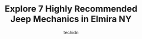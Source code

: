 ---
layout: ampstory
image: https://images.unsplash.com/photo-1639927671345-157606d5ac2e?ixlib=rb-4.0.3&ixid=MnwxMjA3fDB8MHxwaG90by1wYWdlfHx8fGVufDB8fHx8&auto=format&fit=crop&w=640&h=853&q=80
author: techidn
featured: false
description: When it comes to maintaining and repairing your vehicle in Elmira NY, USA, you deserve nothing but the best. Thats why the 7 best Jeep Mechanic in the area are here to offer their expertise
title: Explore 7 Highly Recommended Jeep Mechanics in Elmira NY
cover:
   title: Explore 7 Highly Recommended Jeep Mechanics in Elmira NY
   subtitle: Rickpate
   background: https://images.unsplash.com/photo-1639927671345-157606d5ac2e?ixlib=rb-4.0.3&ixid=MnwxMjA3fDB8MHxwaG90by1wYWdlfHx8fGVufDB8fHx8&auto=format&fit=crop&w=640&h=853&q=80

pages: 
 - layout: thirds
   top: <h1>#1 Firestone Complete Auto Care</h1>
   bottom: "<p>They people are courteous and they got my car in and out in a timely manor</p>"
   background: https://www.knot35.com/toplist/wp-content/uploads/2023/06/best-jeep-mechanic-1-in-elmira-ny-1685841254.jpeg
   backgroundblur: true
 - layout: thirds
   top: <h1>#2 Nicks Automobile Repair</h1>
   bottom: "<p>1367 College Ave, Elmira, NY 14901, United States</p>"
   background: https://www.knot35.com/toplist/wp-content/uploads/2023/06/best-jeep-mechanic-2-in-elmira-ny-1685841255.jpeg
   cta:
      link: https://www.knot35.com/toplist/explore-7-highly-recommended-jeep-mechanics-in-elmira-ny/
      text: Explore 7 Highly Recommended Jeep Mechanics in Elmira NY
 - layout: thirds
   top: <h1>#3 Daves American Lifetime Muffler</h1>
   bottom: "<p>119 College Ave, Elmira, NY 14901, United States</p>"
   background: https://www.knot35.com/toplist/wp-content/uploads/2023/06/best-jeep-mechanic-3-in-elmira-ny-1685841256.jpeg
   cta:
      link: https://www.knot35.com/toplist/explore-7-highly-recommended-jeep-mechanics-in-elmira-ny/
      text: Explore 7 Highly Recommended Jeep Mechanics in Elmira NY
 - layout: thirds
   top: <h1>#4 D C Auto Service Center</h1>
   bottom: "<p>1846 Grand Central Ave, Elmira Heights, NY 14903, United States</p>"
   background: https://images.unsplash.com/photo-1602536052359-ef94c21c5948?ixlib=rb-4.0.3&ixid=MnwxMjA3fDB8MHxwaG90by1wYWdlfHx8fGVufDB8fHx8&auto=format&fit=crop&w=640&h=853&q=80
   cta:
      link: https://www.knot35.com/toplist/explore-7-highly-recommended-jeep-mechanics-in-elmira-ny/
      text: Explore 7 Highly Recommended Jeep Mechanics in Elmira NY
 - layout: thirds
   top: <h1>#5 Precision Automotive & Performance</h1>
   bottom: "<p>368 Pennsylvania Ave, Elmira, NY 14904, United States</p>"
   background: https://images.unsplash.com/photo-1531169509526-f8f1fdaa4a67?ixlib=rb-4.0.3&ixid=MnwxMjA3fDB8MHxwaG90by1wYWdlfHx8fGVufDB8fHx8&auto=format&fit=crop&w=640&h=853&q=80
   cta:
      link: https://www.knot35.com/toplist/explore-7-highly-recommended-jeep-mechanics-in-elmira-ny/
      text: Explore 7 Highly Recommended Jeep Mechanics in Elmira NY
 - layout: thirds
   top: <h1>#6 Rons Service Center</h1>
   bottom: "<p>2164 College Ave, Elmira Heights, NY 14903, United States</p>"
   background: https://images.unsplash.com/photo-1595364397663-fca4f075d796?ixlib=rb-4.0.3&ixid=MnwxMjA3fDB8MHxwaG90by1wYWdlfHx8fGVufDB8fHx8&auto=format&fit=crop&w=640&h=853&q=80
   cta:
      link: https://www.knot35.com/toplist/explore-7-highly-recommended-jeep-mechanics-in-elmira-ny/
      text: Explore 7 Highly Recommended Jeep Mechanics in Elmira NY
 - layout: thirds
   top: <h1>#7 Eagle Transmissions Inc</h1>
   bottom: "<p>714 Lake St, Elmira, NY 14901, United States</p>"
   background: https://images.unsplash.com/photo-1527067829737-402993088e6b?ixlib=rb-4.0.3&ixid=MnwxMjA3fDB8MHxwaG90by1wYWdlfHx8fGVufDB8fHx8&auto=format&fit=crop&w=640&h=853&q=80
   cta:
      link: https://www.knot35.com/toplist/explore-7-highly-recommended-jeep-mechanics-in-elmira-ny/
      text: Explore 7 Highly Recommended Jeep Mechanics in Elmira NY
 - layout: thirds
   middle: Continue reading...
   background: https://images.unsplash.com/photo-1599422314077-f4dfdaa4cd09?ixlib=rb-4.0.3&ixid=MnwxMjA3fDB8MHxwaG90by1wYWdlfHx8fGVufDB8fHx8&auto=format&fit=crop&w=640&h=853&q=80
   cta:
      link: https://www.knot35.com/toplist/explore-7-highly-recommended-jeep-mechanics-in-elmira-ny/
      text: Explore 7 Highly Recommended Jeep Mechanics in Elmira NY
      
---